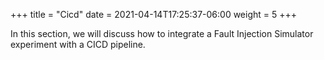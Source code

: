 +++
title = "Cicd"
date =  2021-04-14T17:25:37-06:00
weight = 5
+++

In this section, we will discuss how to integrate a Fault Injection Simulator experiment with a CICD pipeline.